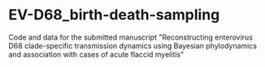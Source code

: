 # EV-D68_birth-death-sampling
Code and data for the submitted manuscript "Reconstructing enterovirus D68 clade-specific transmission dynamics using Bayesian phylodynamics and association with cases of acute flaccid myelitis"
